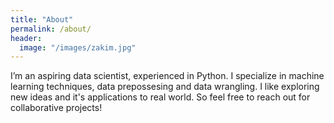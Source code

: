 ```yaml
---
title: "About"
permalink: /about/
header:
  image: "/images/zakim.jpg"
---
```


I’m an aspiring data scientist, experienced in Python. I specialize in machine learning techniques, data prepossesing and data wrangling. I like exploring new ideas and it's applications to real world. So feel free to reach out for collaborative projects!

